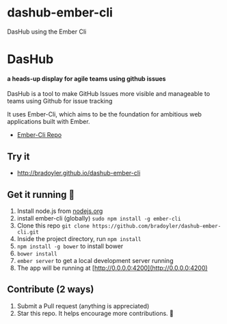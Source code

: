 dashub-ember-cli
================

DasHub using the Ember Cli


# DasHub 
#### a heads-up display for agile teams using github issues

DasHub is a tool to make GitHub Issues more visible and manageable to teams using Github for issue tracking 

It uses Ember-Cli, which aims to be the foundation for ambitious web applications built with Ember.

* [Ember-Cli Repo](https://github.com/stefanpenner/ember-cli)

## Try it
- http://bradoyler.github.io/dashub-ember-cli

## Get it running :running:

1. Install node.js from [nodejs.org](http://nodejs.org)
1. install ember-cli (globally) `sudo npm install -g ember-cli`
1. Clone this repo `git clone https://github.com/bradoyler/dashub-ember-cli.git`
1. Inside the project directory, run `npm install`
1. `npm install -g bower` to install bower 
1. `bower install`
1. `ember server` to get a local development server running
1. The app will be running at [http://0.0.0.0:4200](http://0.0.0.0:4200)


## Contribute (2 ways)

1. Submit a Pull request (anything is appreciated)
1. Star this repo. It helps encourage more contributions. :clap:
